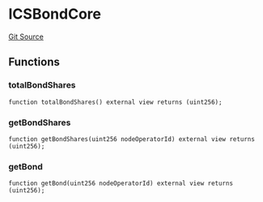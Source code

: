 # ICSBondCore

[Git Source](https://github.com/lidofinance/community-staking-module/blob/5d5ee8e87614e268bb3181747a86b3f5fe7a75e2/src/interfaces/ICSBondCore.sol)

## Functions

### totalBondShares

```solidity
function totalBondShares() external view returns (uint256);
```

### getBondShares

```solidity
function getBondShares(uint256 nodeOperatorId) external view returns (uint256);
```

### getBond

```solidity
function getBond(uint256 nodeOperatorId) external view returns (uint256);
```
